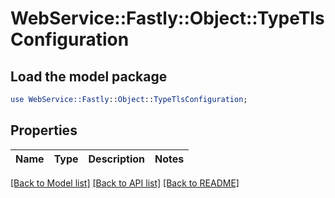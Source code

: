 # WebService::Fastly::Object::TypeTlsConfiguration

## Load the model package
```perl
use WebService::Fastly::Object::TypeTlsConfiguration;
```

## Properties
Name | Type | Description | Notes
------------ | ------------- | ------------- | -------------

[[Back to Model list]](../README.md#documentation-for-models) [[Back to API list]](../README.md#documentation-for-api-endpoints) [[Back to README]](../README.md)



